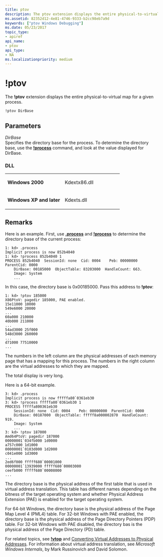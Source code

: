 ```yaml
---
title: ptov
description: The ptov extension displays the entire physical-to-virtual map for a given process.
ms.assetid: 82352d12-4e81-4746-9333-b2cc98eb7a9d
keywords: ["ptov Windows Debugging"]
ms.date: 05/23/2017
topic_type:
- apiref
api_name:
- ptov
api_type:
- NA
ms.localizationpriority: medium
---
```


# !ptov


The **!ptov** extension displays the entire physical-to-virtual map for a given process.

```dbgcmd
!ptov DirBase
```

## <span id="ddk__ptov_dbg"></span><span id="DDK__PTOV_DBG"></span>Parameters


<span id="_______DirBase______"></span><span id="_______dirbase______"></span><span id="_______DIRBASE______"></span> *DirBase*   
Specifies the directory base for the process. To determine the directory base, use the [**!process**](-process.md) command, and look at the value displayed for DirBase.

### <span id="DLL"></span><span id="dll"></span>DLL

<table>
<colgroup>
<col width="50%" />
<col width="50%" />
</colgroup>
<tbody>
<tr class="odd">
<td align="left"><p><strong>Windows 2000</strong></p></td>
<td align="left"><p>Kdextx86.dll</p></td>
</tr>
<tr class="even">
<td align="left"><p><strong>Windows XP and later</strong></p></td>
<td align="left"><p>Kdexts.dll</p></td>
</tr>
</tbody>
</table>

 

Remarks
-------

Here is an example. First, use [**.process**](-process--set-process-context-.md) and [**!process**](-process.md) to determine the directory base of the current process:

```dbgcmd
1: kd> .process
Implicit process is now 852b4040
1: kd> !process 852b4040 1
PROCESS 852b4040  SessionId: none  Cid: 0004    Peb: 00000000  ParentCid: 0000
    DirBase: 00185000  ObjectTable: 83203000  HandleCount: 663.
    Image: System
    ...
```

In this case, the directory base is 0x00185000. Pass this address to **!ptov**:

```dbgcmd
1: kd> !ptov 185000
X86PtoV: pagedir 185000, PAE enabled.
15e11000 10000
549e6000 20000
...
60a000 210000
40b000 211000
...
54ad3000 25f000
548d3000 260000
...
d71000 77510000
...
```

The numbers in the left column are the physical addresses of each memory page that has a mapping for this process. The numbers in the right column are the virtual addresses to which they are mapped.

The total display is very long.

Here is a 64-bit example.

```dbgcmd
3: kd> .process
Implicit process is now fffffa80`0361eb30
3: kd> !process fffffa80`0361eb30 1
PROCESS fffffa800361eb30
    SessionId: none  Cid: 0004    Peb: 00000000  ParentCid: 0000
    DirBase: 00187000  ObjectTable: fffff8a000002870  HandleCount: 919.
    Image: System
    ...
3: kd> !ptov 187000
Amd64PtoV: pagedir 187000
00000001`034fb000 1d0000
a757c000 1d1000
00000001`0103d000 1d2000
c041e000 1d3000
...
2ed6f000 fffff680`00001000
00000001`13939000 fffff680`00003000
ceefb000 fffff680`00008000
...
```

The directory base is the physical address of the first table that is used in virtual address translation. This table has different names depending on the bitness of the target operating system and whether Physical Address Extension (PAE) is enabled for the target operating system.

For 64-bit Windows, the directory base is the physical address of the Page Map Level 4 (PML4) table. For 32-bit Windows with PAE enabled, the directory base is the physical address of the Page Directory Pointers (PDP) table. For 32-bit Windows with PAE disabled, the directory bas is the physical address of the Page Directory (PD) table.

For related topics, see [**!vtop**](-vtop.md) and [Converting Virtual Addresses to Physical Addresses](converting-virtual-addresses-to-physical-addresses.md). For information about virtual address translation, see *Microsoft Windows Internals*, by Mark Russinovich and David Solomon.

 

 





